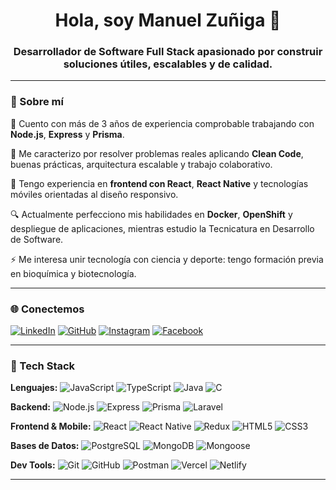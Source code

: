 <h1 align="center">Hola, soy Manuel Zuñiga 👋</h1>
<h3 align="center">Desarrollador de Software Full Stack apasionado por construir soluciones útiles, escalables y de calidad.</h3>

---

### 🚀 Sobre mí

🔧 Cuento con más de 3 años de experiencia comprobable trabajando con **Node.js**, **Express** y **Prisma**.

🧠 Me caracterizo por resolver problemas reales aplicando **Clean Code**, buenas prácticas, arquitectura escalable y trabajo colaborativo.

📱 Tengo experiencia en **frontend con React**, **React Native** y tecnologías móviles orientadas al diseño responsivo.

🔍 Actualmente perfecciono mis habilidades en **Docker**, **OpenShift** y despliegue de aplicaciones, mientras estudio la Tecnicatura en Desarrollo de Software.

⚡ Me interesa unir tecnología con ciencia y deporte: tengo formación previa en bioquímica y biotecnología.

---

### 🌐 Conectemos

[![LinkedIn](https://img.shields.io/badge/LinkedIn-%230077B5.svg?logo=linkedin&logoColor=white)](https://linkedin.com/in/manuzetta94)
[![GitHub](https://img.shields.io/badge/GitHub-100000?logo=github&logoColor=white)](https://github.com/Zetta94)
[![Instagram](https://img.shields.io/badge/Instagram-%23E4405F.svg?logo=Instagram&logoColor=white)](https://instagram.com/manu.zetta)
[![Facebook](https://img.shields.io/badge/Facebook-%231877F2.svg?logo=Facebook&logoColor=white)](https://facebook.com/manu.zuniga1994)

---

### 🧰 Tech Stack

**Lenguajes:**
![JavaScript](https://img.shields.io/badge/-JavaScript-F7DF1E?style=flat&logo=javascript&logoColor=black)
![TypeScript](https://img.shields.io/badge/-TypeScript-3178C6?style=flat&logo=typescript&logoColor=white)
![Java](https://img.shields.io/badge/-Java-ED8B00?style=flat&logo=java&logoColor=white)
![C](https://img.shields.io/badge/-C-00599C?style=flat&logo=c&logoColor=white)

**Backend:**
![Node.js](https://img.shields.io/badge/-Node.js-339933?style=flat&logo=node.js&logoColor=white)
![Express](https://img.shields.io/badge/-Express.js-000000?style=flat&logo=express&logoColor=white)
![Prisma](https://img.shields.io/badge/-Prisma-2D3748?style=flat&logo=prisma&logoColor=white)
![Laravel](https://img.shields.io/badge/-Laravel-FF2D20?style=flat&logo=laravel&logoColor=white)

**Frontend & Mobile:**
![React](https://img.shields.io/badge/-React-20232a?style=flat&logo=react&logoColor=61dafb)
![React Native](https://img.shields.io/badge/-React_Native-20232a?style=flat&logo=react&logoColor=61DAFB)
![Redux](https://img.shields.io/badge/-Redux-764abc?style=flat&logo=redux&logoColor=white)
![HTML5](https://img.shields.io/badge/-HTML5-E34F26?style=flat&logo=html5&logoColor=white)
![CSS3](https://img.shields.io/badge/-CSS3-1572B6?style=flat&logo=css3&logoColor=white)

**Bases de Datos:**
![PostgreSQL](https://img.shields.io/badge/-PostgreSQL-336791?style=flat&logo=postgresql&logoColor=white)
![MongoDB](https://img.shields.io/badge/-MongoDB-47A248?style=flat&logo=mongodb&logoColor=white)
![Mongoose](https://img.shields.io/badge/-Mongoose-880000?style=flat&logo=mongoose&logoColor=white)

**Dev Tools:**
![Git](https://img.shields.io/badge/-Git-F05032?style=flat&logo=git&logoColor=white)
![GitHub](https://img.shields.io/badge/-GitHub-181717?style=flat&logo=github&logoColor=white)
![Postman](https://img.shields.io/badge/-Postman-FF6C37?style=flat&logo=postman&logoColor=white)
![Vercel](https://img.shields.io/badge/-Vercel-000000?style=flat&logo=vercel&logoColor=white)
![Netlify](https://img.shields.io/badge/-Netlify-00C7B7?style=flat&logo=netlify&logoColor=white)

---
